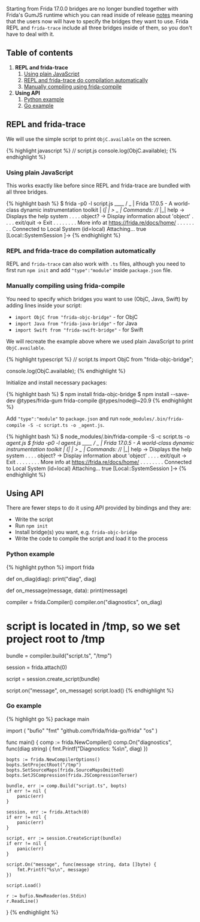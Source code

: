 Starting from Frida 17.0.0 bridges are no longer bundled together with Frida's GumJS runtime which you can read inside of release [notes][] meaning that the users now will have to specify the bridges they want to use. Frida REPL and `frida-trace` include all three bridges inside of them, so you don't have to deal with it.

## Table of contents

1. **REPL and frida-trace**
    1. [Using plain JavaScript](#using-plain-javascript)
    1. [REPL and frida-trace do compilation automatically](#repl-and-frida-trace-do-compilation-automatically)
    1. [Manually compiling using frida-compile](#manually-compiling-using-frida-compile)
1. **Using API**
    1. [Python example](#python-example)
    1. [Go example](#go-example)

## REPL and frida-trace

We will use the simple script to print `ObjC.available` on the screen.

{% highlight javascript %}
// script.js
console.log(ObjC.available);
{% endhighlight %}

### Using plain JavaScript
This works exactly like before since REPL and frida-trace are bundled with all three bridges.

{% highlight bash %}
$ frida -p0 -l script.js
     ____
    / _  |   Frida 17.0.5 - A world-class dynamic instrumentation toolkit
   | (_| |
    > _  |   Commands:
   /_/ |_|       help      -> Displays the help system
   . . . .       object?   -> Display information about 'object'
   . . . .       exit/quit -> Exit
   . . . .
   . . . .   More info at https://frida.re/docs/home/
   . . . .
   . . . .   Connected to Local System (id=local)
Attaching...
true
[Local::SystemSession ]->
{% endhighlight %}

### REPL and frida-trace do compilation automatically

REPL and `frida-trace` can also work with `.ts` files, although you need to first run `npm init` and add `"type":"module"` inside `package.json` file.

### Manually compiling using frida-compile
You need to specify which bridges you want to use (ObjC, Java, Swift) by adding lines inside your script:

* `import ObjC from "frida-objc-bridge"` - for ObjC
* `import Java from "frida-java-bridge"` - for Java
* `import Swift from "frida-swift-bridge"` - for Swift

We will recreate the example above where we used plain JavaScript to print `ObjC.available`.

{% highlight typescript %}
// script.ts
import ObjC from "frida-objc-bridge";

console.log(ObjC.available);
{% endhighlight %}

Initialize and install necessary packages:

{% highlight bash %}
$ npm install frida-objc-bridge 
$ npm install --save-dev @types/frida-gum frida-compile @types/node@~20.9
{% endhighlight %}

Add `"type":"module"` to `package.json` and run `node_modules/.bin/frida-compile -S -c script.ts -o _agent.js`.

{% highlight bash %}
$ node_modules/.bin/frida-compile -S -c script.ts -o _agent.js
$ frida -p0 -l _agent.js
     ____
    / _  |   Frida 17.0.5 - A world-class dynamic instrumentation toolkit
   | (_| |
    > _  |   Commands:
   /_/ |_|       help      -> Displays the help system
   . . . .       object?   -> Display information about 'object'
   . . . .       exit/quit -> Exit
   . . . .
   . . . .   More info at https://frida.re/docs/home/
   . . . .
   . . . .   Connected to Local System (id=local)
Attaching...
true
[Local::SystemSession ]->
{% endhighlight %}

## Using API
There are fewer steps to do it using API provided by bindings and they are:
* Write the script
* Run `npm init`
* Install bridge(s) you want, e.g. `frida-objc-bridge`
* Write the code to compile the script and load it to the process

### Python example

{% highlight python %}
import frida

def on_diag(diag):
    print("diag", diag)

def on_message(message, data):
    print(message)

compiler = frida.Compiler()
compiler.on("diagnostics", on_diag)
# script is located in /tmp, so we set project root to /tmp
bundle = compiler.build("script.ts", "/tmp")

session = frida.attach(0)

script = session.create_script(bundle)

script.on("message", on_message)
script.load()
{% endhighlight %}

### Go example

{% highlight go %}
package main

import (
	"bufio"
	"fmt"
	"github.com/frida/frida-go/frida"
	"os"
)

func main() {
	comp := frida.NewCompiler()
	comp.On("diagnostics", func(diag string) {
		fmt.Printf("Diagnostics: %s\n", diag)
	})

	bopts := frida.NewCompilerOptions()
	bopts.SetProjectRoot("/tmp")
	bopts.SetSourceMaps(frida.SourceMapsOmitted)
	bopts.SetJSCompression(frida.JSCompressionTerser)

	bundle, err := comp.Build("script.ts", bopts)
	if err != nil {
		panic(err)
	}

	session, err := frida.Attach(0)
	if err != nil {
		panic(err)
	}

	script, err := session.CreateScript(bundle)
	if err != nil {
		panic(err)
	}

	script.On("message", func(message string, data []byte) {
		fmt.Printf("%s\n", message)
	})

	script.Load()

	r := bufio.NewReader(os.Stdin)
	r.ReadLine()
}
{% endhighlight %}

[notes]: /news/2025/05/17/frida-17-0-0-released/
